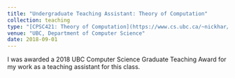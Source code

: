 ```yaml
---
title: "Undergraduate Teaching Assistant: Theory of Computation"
collection: teaching
type: "[CPSC421: Theory of Computation](https://www.cs.ubc.ca/~nickhar/F18-421/)"
venue: "UBC, Department of Computer Science"
date: 2018-09-01
---
```


I was awarded a 2018 UBC Computer Science Graduate Teaching Award for my work as a teaching assistant for this class.